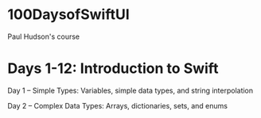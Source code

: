 # 100DaysofSwiftUI
Paul Hudson's course

# Days 1-12: Introduction to Swift

Day 1 – Simple Types: Variables, simple data types, and string interpolation

Day 2 – Complex Data Types: Arrays, dictionaries, sets, and enums
